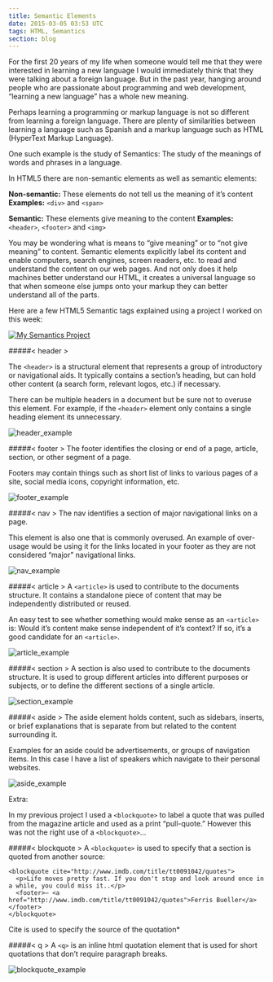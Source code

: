 ```yaml
---
title: Semantic Elements
date: 2015-03-05 03:53 UTC
tags: HTML, Semantics
section: blog
---
```



For the first 20 years of my life when someone would tell me that they were interested in learning a new language I would immediately think that they were talking about a foreign language. But in the past year, hanging around people who are passionate about programming and web development, “learning a new language” has a whole new meaning.

Perhaps learning a programming or markup language is not so different from learning a foreign language. There are plenty of similarities between learning a language such as Spanish and a markup language such as HTML (HyperText Markup Language).

One such example is the study of Semantics: The study of the meanings of words and phrases in a language.

In HTML5 there are non-semantic elements as well as semantic elements:

**Non-semantic:** These elements do not tell us the meaning of it’s content
**Examples:** `<div>` and `<span>`

**Semantic:** These elements give meaning to the content
**Examples:** `<header>`,  `<footer>` and `<img>`

You may be wondering what is means to “give meaning” or to “not give meaning” to content. Semantic elements explicitly label its content and enable computers, search engines, screen readers, etc. to read and understand the content on our web pages. And not only does it help machines better understand our HTML,  it creates a universal language so that when someone else jumps onto your markup they can better understand all of the parts.

Here are a few HTML5 Semantic tags explained using a project I worked on this week:


[![My Semantics Project][2]][1]

  [1]: http://ericagarcia.me/projects/semantics/
  [2]: /images/blog/semantics/Semantics_project.png


#####< header >

The `<header>` is a structural element that represents a group of introductory or navigational aids. It typically contains a section’s heading, but can hold other content (a search form, relevant logos, etc.) if necessary.

There can be multiple headers in a document but be sure not to overuse this element. For example, if the `<header>` element only contains a single heading element its unnecessary.


![header_example](/images/blog/semantics/Semantics_header.png)

#####< footer >
The footer identifies the closing or end of a page, article, section, or other segment of a page.

Footers may contain things such as short list of links to various pages of a site, social media icons, copyright information, etc.


![footer_example](/images/blog/semantics/Semantics_footer.png)

#####< nav >
The nav identifies a section of major navigational links on a page.

This element is also one that is commonly overused. An example of over-usage would be using it for the links located in your footer as they are not considered “major” navigational links.

![nav_example](/images/blog/semantics/Semantics_nav.png)

#####< article >
A `<article>` is used to contribute to the documents structure. It contains a standalone piece of content that may be independently distributed or reused.

An easy test to see whether something would make sense as an `<article>` is:
Would it’s content make sense independent of it’s context? If so, it’s a good candidate for an `<article>`.

![article_example](/images/blog/semantics/Semantics_article.png)

#####< section >
A section is also used to contribute to the documents structure. It is used to group different articles into different purposes or subjects, or to define the different sections of a single article.

![section_example](/images/blog/semantics/Semantics_section.png)

#####< aside >
The aside element holds content, such as sidebars, inserts, or brief explanations that is separate from but related to the content surrounding it.

Examples for an aside could be advertisements, or groups of navigation items. In this case I have a list of speakers which navigate to their personal websites.

![aside_example](/images/blog/semantics/Semantics_aside.png)

Extra:

In my previous project I used a `<blockquote>` to label a quote that was pulled from the magazine article and used as a print “pull-quote.” However this was not the right use of a `<blockquote>`...

#####< blockquote >
A `<blockquote>` is used to specify that a section is quoted from another source:

    <blockquote cite="http://www.imdb.com/title/tt0091042/quotes">
      <p>Life moves pretty fast. If you don't stop and look around once in a while, you could miss it..</p>
      <footer>— <a href="http://www.imdb.com/title/tt0091042/quotes">Ferris Bueller</a></footer>
    </blockquote>

Cite is used to specify the source of the quotation*

#####< q >
A `<q>` is an inline html quotation element that is used for short quotations that don’t require paragraph breaks.


![blockquote_example](/images/blog/semantics/Semantics_blockquote.png)



